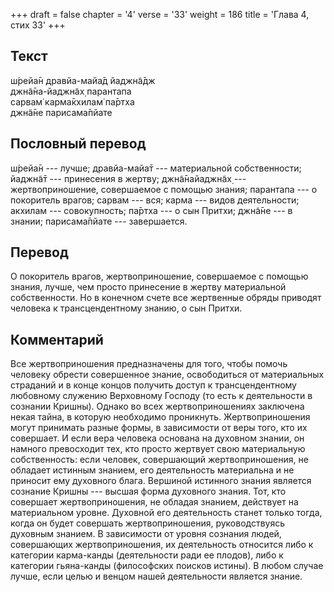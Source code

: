 +++
draft = false
chapter = '4'
verse = '33'
weight = 186
title = 'Глава 4, стих 33'
+++
## Текст

ш́рейа̄н дравйа-майа̄д йаджн̃а̄дж  
джн̃а̄на-йаджн̃ах̣ парантапа  
сарвам̇ карма̄кхилам̇ па̄ртха  
джн̃а̄не парисама̄пйате

## Пословный перевод

ш́рейа̄н --- лучше; дравйа-майа̄т --- материальной собственности; йаджн̃а̄т
--- принесения в жертву; джн̃а̄найаджн̃ах̣ --- жертвоприношение, совершаемое
с помощью знания; парантапа --- о покоритель врагов; сарвам --- вся;
карма --- видов деятельности; акхилам --- совокупность; па̄ртха --- о сын
Притхи; джн̃а̄не --- в знании; парисама̄пйате --- завершается.

## Перевод

О покоритель врагов, жертвоприношение, совершаемое с помощью знания,
лучше, чем просто принесение в жертву материальной собственности. Но в
конечном счете все жертвенные обряды приводят человека к
трансцендентному знанию, о сын Притхи.

## Комментарий

Все жертвоприношения предназначены для того, чтобы помочь человеку
обрести совершенное знание, освободиться от материальных страданий и в
конце концов получить доступ к трансцендентному любовному служению
Верховному Господу (то есть к деятельности в сознании Кришны). Однако во
всех жертвоприношениях заключена некая тайна, в которую необходимо
проникнуть. Жертвоприношения могут принимать разные формы, в зависимости
от веры того, кто их совершает. И если вера человека основана на
духовном знании, он намного превосходит тех, кто просто жертвует свою
материальную собственность: если человек, совершающий жертвоприношения,
не обладает истинным знанием, его деятельность материальна и не приносит
ему духовного блага. Вершиной истинного знания является сознание Кришны
--- высшая форма духовного знания. Тот, кто совершает жертвоприношения,
не обладая знанием, действует на материальном уровне. Духовной его
деятельность станет только тогда, когда он будет совершать
жертвоприношения, руководствуясь духовным знанием. В зависимости от
уровня сознания людей, совершающих жертвоприношения, их деятельность
относится либо к категории карма-канды (деятельности ради ее плодов),
либо к категории гьяна-канды (философских поисков истины). В любом
случае лучше, если целью и венцом нашей деятельности является знание.
